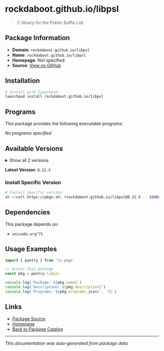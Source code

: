 # rockdaboot.github.io/libpsl

> C library for the Public Suffix List

## Package Information

- **Domain**: `rockdaboot.github.io/libpsl`
- **Name**: `rockdaboot.github.io/libpsl`
- **Homepage**: Not specified
- **Source**: [View on GitHub](https://github.com/pkgxdev/pantry/tree/main/projects/rockdaboot.github.io/libpsl/package.yml)

## Installation

```bash
# Install with launchpad
launchpad install rockdaboot.github.io/libpsl
```

## Programs

This package provides the following executable programs:

*No programs specified*

## Available Versions

<details>
<summary>Show all 2 versions</summary>

- `0.21.5`, `0.21.2`

</details>

**Latest Version**: `0.21.5`

### Install Specific Version

```bash
# Install specific version
sh <(curl https://pkgx.sh) +rockdaboot.github.io/libpsl@0.21.5 -- $SHELL -i
```

## Dependencies

This package depends on:

- `unicode.org^71`

## Usage Examples

```typescript
import { pantry } from 'ts-pkgx'

// Access this package
const pkg = pantry.libpsl

console.log(`Package: ${pkg.name}`)
console.log(`Description: ${pkg.description}`)
console.log(`Programs: ${pkg.programs.join(', ')}`)
```

## Links

- [Package Source](https://github.com/pkgxdev/pantry/tree/main/projects/rockdaboot.github.io/libpsl/package.yml)
- [Homepage](#)
- [Back to Package Catalog](../package-catalog.md)

---

*This documentation was auto-generated from package data.*
